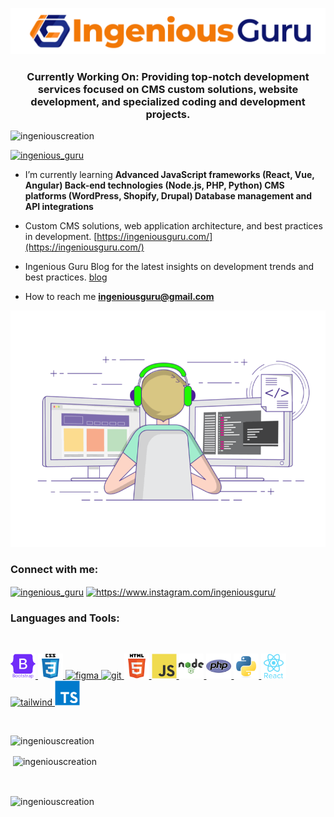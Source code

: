 ![logo](https://github.com/IngeniousCreation/Ingenious_Creation/blob/main/INGENIOUS-01-1536x225.png)

<h3 align="center">Currently Working On: Providing top-notch development services focused on CMS custom solutions, website development, and specialized coding and development projects.</h3>

<p align="left"> <img src="https://komarev.com/ghpvc/?username=ingeniouscreation&label=Profile%20views&color=0e75b6&style=flat" alt="ingeniouscreation" /> </p>

<p align="left"> <a href="https://twitter.com/ingenious_guru" target="blank"><img src="https://img.shields.io/twitter/follow/ingenious_guru?logo=twitter&style=for-the-badge" alt="ingenious_guru" /></a> </p>

-  I’m currently learning **Advanced JavaScript frameworks (React, Vue, Angular) Back-end technologies (Node.js, PHP, Python) CMS platforms (WordPress, Shopify, Drupal) Database management and API integrations**

- Custom CMS solutions, web application architecture, and best practices in development. [https://ingeniousguru.com/](https://ingeniousguru.com/)

- Ingenious Guru Blog for the latest insights on development trends and best practices. [blog](https://ingeniousguru.com/blog)

- How to reach me **ingeniousguru@gmail.com**

<img src="https://github.com/IngeniousCreation/Ingenious_Creation/blob/main/code.gif">

<h3 align="left">Connect with me:</h3>
<p align="left">
<a href="https://twitter.com/ingenious_guru" target="blank"><img align="center" src="https://raw.githubusercontent.com/rahuldkjain/github-profile-readme-generator/master/src/images/icons/Social/twitter.svg" alt="ingenious_guru" height="30" width="40" /></a>
<a href="https://instagram.com/https://www.instagram.com/ingeniousguru/" target="blank"><img align="center" src="https://raw.githubusercontent.com/rahuldkjain/github-profile-readme-generator/master/src/images/icons/Social/instagram.svg" alt="https://www.instagram.com/ingeniousguru/" height="30" width="40" /></a>
</p>

<h3 align="left">Languages and Tools:</h3><br>
<p align="left"> <a href="https://getbootstrap.com" target="_blank" rel="noreferrer"> <img src="https://raw.githubusercontent.com/devicons/devicon/master/icons/bootstrap/bootstrap-plain-wordmark.svg" alt="bootstrap" width="40" height="40"/> </a> <a href="https://www.w3schools.com/css/" target="_blank" rel="noreferrer"> <img src="https://raw.githubusercontent.com/devicons/devicon/master/icons/css3/css3-original-wordmark.svg" alt="css3" width="40" height="40"/> </a> <a href="https://www.figma.com/" target="_blank" rel="noreferrer"> <img src="https://www.vectorlogo.zone/logos/figma/figma-icon.svg" alt="figma" width="40" height="40"/> </a> <a href="https://git-scm.com/" target="_blank" rel="noreferrer"> <img src="https://www.vectorlogo.zone/logos/git-scm/git-scm-icon.svg" alt="git" width="40" height="40"/> </a> <a href="https://www.w3.org/html/" target="_blank" rel="noreferrer"> <img src="https://raw.githubusercontent.com/devicons/devicon/master/icons/html5/html5-original-wordmark.svg" alt="html5" width="40" height="40"/> </a> <a href="https://developer.mozilla.org/en-US/docs/Web/JavaScript" target="_blank" rel="noreferrer"> <img src="https://raw.githubusercontent.com/devicons/devicon/master/icons/javascript/javascript-original.svg" alt="javascript" width="40" height="40"/> </a> <a href="https://nodejs.org" target="_blank" rel="noreferrer"> <img src="https://raw.githubusercontent.com/devicons/devicon/master/icons/nodejs/nodejs-original-wordmark.svg" alt="nodejs" width="40" height="40"/> </a> <a href="https://www.php.net" target="_blank" rel="noreferrer"> <img src="https://raw.githubusercontent.com/devicons/devicon/master/icons/php/php-original.svg" alt="php" width="40" height="40"/> </a> <a href="https://www.python.org" target="_blank" rel="noreferrer"> <img src="https://raw.githubusercontent.com/devicons/devicon/master/icons/python/python-original.svg" alt="python" width="40" height="40"/> </a> <a href="https://reactjs.org/" target="_blank" rel="noreferrer"> <img src="https://raw.githubusercontent.com/devicons/devicon/master/icons/react/react-original-wordmark.svg" alt="react" width="40" height="40"/> </a> <a href="https://tailwindcss.com/" target="_blank" rel="noreferrer"> <img src="https://www.vectorlogo.zone/logos/tailwindcss/tailwindcss-icon.svg" alt="tailwind" width="40" height="40"/> </a> <a href="https://www.typescriptlang.org/" target="_blank" rel="noreferrer"> <img src="https://raw.githubusercontent.com/devicons/devicon/master/icons/typescript/typescript-original.svg" alt="typescript" width="40" height="40"/> </a> </p><br>

<p><img align="left" src="https://github-readme-stats.vercel.app/api/top-langs?username=ingeniouscreation&show_icons=true&locale=en&layout=compact" alt="ingeniouscreation" /></p><br>

<p>&nbsp;<img align="center" src="https://github-readme-stats.vercel.app/api?username=ingeniouscreation&show_icons=true&locale=en" alt="ingeniouscreation" /></p><br>

<p><img align="center" src="https://github-readme-streak-stats.herokuapp.com/?user=ingeniouscreation&" alt="ingeniouscreation" /></p>
